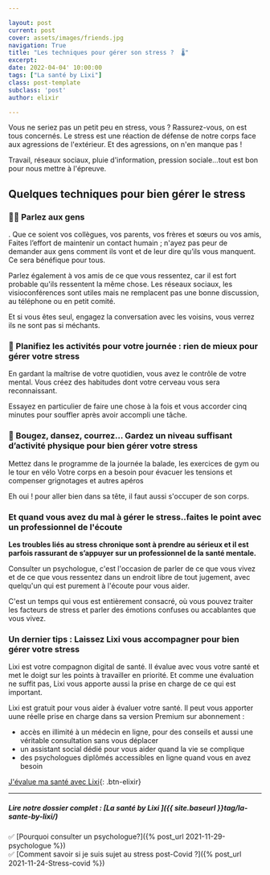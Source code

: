 ```yaml
---

layout: post
current: post
cover: assets/images/friends.jpg
navigation: True
title: "Les techniques pour gérer son stress ?  🌡️"
excerpt: 
date: 2022-04-04' 10:00:00
tags: ["La santé by Lixi"]
class: post-template
subclass: 'post'
author: elixir

---
```


Vous ne seriez pas un petit peu en stress, vous ?
Rassurez-vous, on est tous concernés. 
Le stress est une réaction de défense de notre corps face aux agressions de l'extérieur.
Et des agressions, on n'en manque pas ! 

Travail, réseaux sociaux, pluie d'information, pression sociale...tout est bon pour nous mettre à l'épreuve.


## Quelques techniques pour bien gérer le stress

### 🙆‍♀️ Parlez aux gens
.
Que ce soient vos collègues, vos parents, vos frères et sœurs ou vos amis, Faites l’effort de maintenir un contact humain ; n'ayez pas peur de demander aux gens comment ils vont et de leur dire qu’ils vous manquent. Ce sera bénéfique pour tous. 

Parlez également à vos amis de ce que vous ressentez, car il est fort probable qu'ils ressentent la même chose. Les réseaux sociaux, les visioconférences sont utiles mais ne remplacent pas une bonne discussion, au téléphone ou en petit comité.

Et si vous êtes seul, engagez la conversation avec les voisins, vous verrez ils ne sont pas si méchants.

### 📅 Planifiez les activités pour votre journée : rien de mieux pour gérer votre stress

En gardant la maîtrise de votre quotidien, vous avez le contrôle de votre mental. Vous créez des habitudes dont votre cerveau vous sera reconnaissant.

Essayez en particulier de faire une chose à la fois et vous accorder cinq minutes pour souffler après avoir accompli une tâche.

### 👟 Bougez, dansez, courrez... Gardez un niveau suffisant d’activité physique pour bien gérer votre stress

Mettez dans le programme de la journée la balade, les exercices de gym ou le tour en vélo
Votre corps en a besoin pour évacuer les tensions et compenser grignotages et autres apéros

Eh oui ! pour aller bien dans sa tête, il faut aussi s'occuper de son corps.

### Et quand vous avez du mal à gérer le stress..faites le point avec un professionnel de l'écoute

**Les troubles liés au stress chronique sont à prendre au sérieux et il est parfois rassurant de s’appuyer sur un professionnel de la santé mentale.**

Consulter un psychologue, c'est l'occasion de parler de ce que vous vivez et de ce que vous ressentez dans un endroit libre de tout jugement, avec quelqu'un qui est purement à l'écoute pour vous aider. 

C'est un temps qui vous est entièrement consacré, où vous pouvez traiter les facteurs de stress et parler des émotions confuses ou accablantes que vous vivez.

### Un dernier tips : Laissez Lixi vous accompagner pour bien gérer votre stress

Lixi est votre compagnon digital de santé. Il évalue avec vous votre santé et met le doigt sur les points à travailler en priorité. Et comme une évaluation ne suffit pas, Lixi vous apporte aussi la prise en charge de ce qui est important.


Lixi est gratuit pour vous aider à évaluer votre santé. Il peut vous apporter uune réelle prise en charge dans sa version Premium sur abonnement :

* accès en illimité à un médecin en ligne, pour des conseils et aussi une véritable consultation sans vous déplacer
* un assistant social dédié pour vous aider quand la vie se complique
* des psychologues diplômés accessibles en ligne quand vous en avez besoin

[J'évalue ma santé avec Lixi](https://www.heylixi.fr/){: .btn-elixir}

---
  
##### Lire notre dossier complet : [La santé by Lixi ]({{ site.baseurl }}tag/la-sante-by-lixi/)

✅ [Pourquoi consulter un psychologue?]({% post_url 2021-11-29-psychologue %})  
✅ [Comment savoir si je suis sujet au stress post-Covid ?]({% post_url 2021-11-24-Stress-covid %}) 

